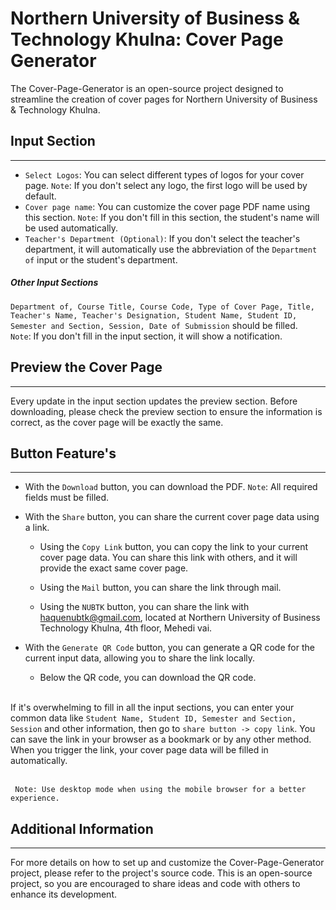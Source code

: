 # Northern University of Business & Technology Khulna: Cover Page Generator

The Cover-Page-Generator is an open-source project designed to streamline the creation of cover pages for Northern University of Business & Technology Khulna. 
## Input Section 
-----------------
- `Select Logos`: You can select different types of logos for your cover page. `Note`: If you don't select any logo, the first logo will be used by default.
- `Cover page name`: You can customize the cover page PDF name using this section. `Note`: If you don't fill in this section, the student's name will be used automatically.
- `Teacher's Department (Optional)`: If you don't select the teacher's department, it will automatically use the abbreviation of the `Department of` input or the student's department.

##### Other Input Sections 
`Department of, Course Title, Course Code, Type of Cover Page, Title, Teacher's Name, Teacher's Designation, Student Name, Student ID, Semester and Section, Session, Date of Submission` should be filled.  
`Note`: If you don't fill in the input section, it will show a notification.

## Preview the Cover Page 
-------------------------
Every update in the input section updates the preview section. Before downloading, please check the preview section to ensure the information is correct, as the cover page will be exactly the same.

## Button Feature's
-------------------------

- With the `Download` button, you can download the PDF. `Note`: All required fields must be filled.
- With the `Share` button, you can share the current cover page data using a link.

    - Using the `Copy Link` button, you can copy the link to your current cover page data. You can share this link with others, and it will provide the exact same cover page.

    - Using the `Mail` button, you can share the link through mail.

    - Using the `NUBTK` button, you can share the link with [haquenubtk@gmail.com](mailto:haquenubtk@gmail.com), located at Northern University of Business Technology Khulna, 4th floor, Mehedi vai.

- With the `Generate QR Code` button, you can generate a QR code for the current input data, allowing you to share the link locally.
    - Below the QR code, you can download the QR code. <br> <br>


If it's overwhelming to fill in all the input sections, you can enter your common data like `Student Name, Student ID, Semester and Section, Session` and other information, then go to `share button -> copy link`. You can save the link in your browser as a bookmark or by any other method. When you trigger the link, your cover page data will be filled in automatically. <br> <br>

` Note: Use desktop mode when using the mobile browser for a better experience.`
## Additional Information
------------------------

For more details on how to set up and customize the Cover-Page-Generator project, please refer to the project's source code. This is an open-source project, so you are encouraged to share ideas and code with others to enhance its development.